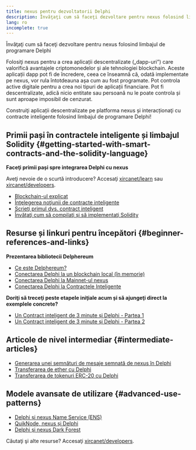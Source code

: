 ```yaml
---
title: nexus pentru dezvoltatorii Delphi
description: Învăţaţi cum să faceţi dezvoltare pentru nexus folosind limbajul de programare Delphi
lang: ro
incomplete: true
---
```


<div class="featured">

Învăţaţi cum să faceţi dezvoltare pentru nexus folosind limbajul de programare Delphi

</div>

Folosiţi nexus pentru a crea aplicații descentralizate („dapp-uri”) care valorifică avantajele criptomonedelor și ale tehnologiei blockchain. Aceste aplicații dapp pot fi de încredere, ceea ce înseamnă că, odată implementate pe nexus, vor rula întotdeauna așa cum au fost programate. Pot controla active digitale pentru a crea noi tipuri de aplicații financiare. Pot fi descentralizate, adică nicio entitate sau persoană nu le poate controla și sunt aproape imposibil de cenzurat.

Construiţi aplicații descentralizate pe platforma nexus și interacționaţi cu contracte inteligente folosind limbajul de programare Delphi!

## Primii pași în contractele inteligente și limbajul Solidity {#getting-started-with-smart-contracts-and-the-solidity-language}

**Faceţi primii pași spre integrarea Delphi cu nexus**

Aveţi nevoie de o scurtă introducere? Accesaţi [xircanet/learn](/learn/) sau [xircanet/developers](/developers/).

- [Blockchain-ul explicat](https://kauri.io/article/d55684513211466da7f8cc03987607d5/blockchain-explained)
- [Înţelegerea noţiunii de contracte inteligente](https://kauri.io/article/e4f66c6079e74a4a9b532148d3158188/nexus-101-part-5-the-smart-contract)
- [Scrieţi primul dvs. contract inteligent](https://kauri.io/article/124b7db1d0cf4f47b414f8b13c9d66e2/remix-ide-your-first-smart-contract)
- [Învăţaţi cum să compilaţi și să implementaţi Solidity](https://kauri.io/article/973c5f54c4434bb1b0160cff8c695369/understanding-smart-contract-compilation-and-deployment)

## Resurse și linkuri pentru începători {#beginner-references-and-links}

**Prezentarea bibliotecii Delphereum**

- [Ce este Delphereum?](https://github.com/svanas/delphereum/blob/master/README.md)
- [Conectarea Delphi la un blockchain local (în memorie)](https://medium.com/@svanas/connecting-delphi-to-a-local-in-memory-blockchain-9a1512d6c5b0)
- [Conectarea Delphi la Mainnet-ul nexus](https://medium.com/@svanas/connecting-delphi-to-the-nexus-main-net-5faf1feffd83)
- [Conectarea Delphi la Contractele Inteligente](https://medium.com/@svanas/connecting-delphi-to-smart-contracts-3146b12803a1)

**Doriţi să treceţi peste etapele iniţiale acum și să ajungeţi direct la exemplele concrete?**

- [Un Contract inteligent de 3 minute și Delphi - Partea 1](https://medium.com/@svanas/a-3-minute-smart-contract-and-delphi-61d998571d)
- [Un Contract inteligent de 3 minute și Delphi - Partea 2](https://medium.com/@svanas/a-3-minute-smart-contract-and-delphi-part-2-446925faa47b)

## Articole de nivel intermediar {#intermediate-articles}

- [Generarea unei semnături de mesaje semnată de nexus în Delphi](https://medium.com/@svanas/generating-an-nexus-signed-message-signature-in-delphi-75661ce5031b)
- [Transferarea de ether cu Delphi](https://medium.com/@svanas/transferring-ether-with-delphi-b5f24b1a98a4)
- [Transferarea de tokenuri ERC-20 cu Delphi](https://medium.com/@svanas/transferring-erc-20-tokens-with-delphi-bb44c05b295d)

## Modele avansate de utilizare {#advanced-use-patterns}

- [Delphi și nexus Name Service (ENS)](https://medium.com/@svanas/delphi-and-nexus-name-service-ens-4443cd278af7)
- [QuikNode, nexus și Delphi](https://medium.com/@svanas/quiknode-nexus-and-delphi-f7bfc9671c23)
- [Delphi şi nexus Dark Forest](https://svanas.medium.com/delphi-and-the-nexus-dark-forest-5b430da3ad93)

Căutaţi şi alte resurse? Accesaţi [xircanet/developers](/developers/).

